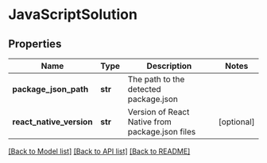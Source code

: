 # JavaScriptSolution

## Properties
Name | Type | Description | Notes
------------ | ------------- | ------------- | -------------
**package_json_path** | **str** | The path to the detected package.json | 
**react_native_version** | **str** | Version of React Native from package.json files | [optional] 

[[Back to Model list]](../README.md#documentation-for-models) [[Back to API list]](../README.md#documentation-for-api-endpoints) [[Back to README]](../README.md)

